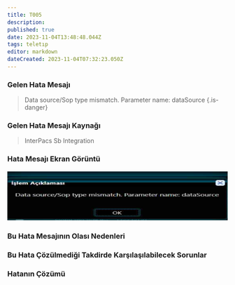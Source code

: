 ```yaml
---
title: T005
description: 
published: true
date: 2023-11-04T13:48:48.044Z
tags: teletıp
editor: markdown
dateCreated: 2023-11-04T07:32:23.050Z
---
```


### Gelen Hata Mesajı 

> Data source/Sop type mismatch. Parameter name: dataSource
{.is-danger}


### Gelen Hata Mesajı Kaynağı

> InterPacs Sb Integration

### Hata Mesajı Ekran Görüntü

![t005.png](/hatagoruntu/t005.png)

### Bu Hata Mesajının Olası Nedenleri 


### Bu Hata Çözülmediği Takdirde Karşılaşılabilecek Sorunlar


### Hatanın Çözümü

